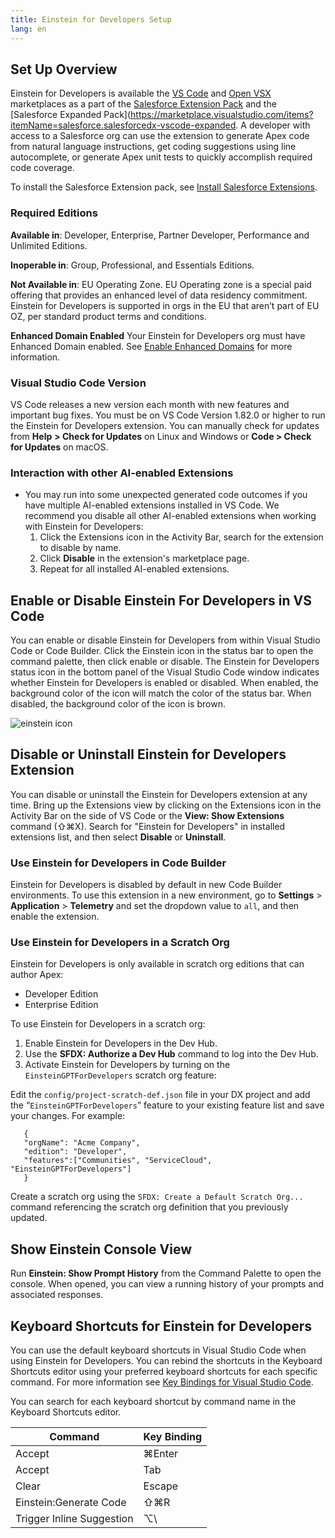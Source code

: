 ```yaml
---
title: Einstein for Developers Setup
lang: en
---
```


## Set Up Overview

Einstein for Developers is available the [VS Code](https://marketplace.visualstudio.com/vscode) and [Open VSX](https://open-vsx.org/) marketplaces as a part of the [Salesforce Extension Pack](https://marketplace.visualstudio.com/items?itemName=salesforce.salesforcedx-vscode) and the [Salesforce Expanded Pack](https://marketplace.visualstudio.com/items?itemName=salesforce.salesforcedx-vscode-expanded. A developer with access to a Salesforce org can use the extension to generate Apex code from natural language instructions, get coding suggestions using line autocomplete, or generate Apex unit tests to quickly accomplish required code coverage.

To install the Salesforce Extension pack, see [Install Salesforce Extensions](https://developer.salesforce.com/tools/vscode/en/vscode-desktop/install).


### Required Editions

**Available in**: Developer, Enterprise, Partner Developer, Performance and Unlimited Editions.

**Inoperable in**: Group, Professional, and Essentials Editions.

**Not Available in**: EU Operating Zone. EU Operating zone is a special paid offering that provides an enhanced level of data residency commitment. Einstein for Developers is supported in orgs in the EU that aren’t part of EU OZ, per standard product terms and conditions.


**Enhanced Domain Enabled**
Your Einstein for Developers org must have Enhanced Domain enabled. See [Enable Enhanced Domains](https://help.salesforce.com/s/articleView?id=sf.domain_name_enhanced_enable.htm&type=5) for more information.

### Visual Studio Code Version

VS Code releases a new version each month with new features and important bug fixes. You must be on VS Code Version 1.82.0 or higher to run the Einstein for Developers extension. You can manually check for updates from **Help** **> Check for Updates** on Linux and Windows or **Code > Check for Updates** on macOS.

### Interaction with other AI-enabled Extensions

- You may run into some unexpected generated code outcomes if you have multiple AI-enabled extensions installed in VS Code. We recommend you disable all other AI-enabled extensions when working with Einstein for Developers:
  1. Click the Extensions icon in the Activity Bar, search for the extension to disable by name.
  2. Click **Disable** in the extension's marketplace page.
  3. Repeat for all installed AI-enabled extensions.


## Enable or Disable Einstein For Developers in VS Code

You can enable or disable Einstein for Developers from within Visual Studio Code or Code Builder. Click the Einstein icon in the status bar to open the command palette, then click enable or disable.
The Einstein for Developers status icon in the bottom panel of the Visual Studio Code window indicates whether Einstein for Developers is enabled or disabled. When enabled, the background color of the icon will match the color of the status bar. When disabled, the background color of the icon is brown.

![einstein icon](./images/einstein-icon.png)

## Disable or Uninstall Einstein for Developers Extension

You can disable or uninstall the Einstein for Developers extension at any time. Bring up the Extensions view by clicking on the Extensions icon in the Activity Bar on the side of VS Code or the **View: Show Extensions** command (⇧⌘X). Search for "Einstein for Developers" in installed extensions list, and then select **Disable** or **Uninstall**.

### Use Einstein for Developers in Code Builder

Einstein for Developers is disabled by default in new Code Builder environments. To use this extension in a new environment, go to **Settings** > **Application** > **Telemetry** and set the dropdown value to `all`, and then enable the extension. 

### Use Einstein for Developers in a Scratch Org

Einstein for Developers is only available in scratch org editions that can author Apex:

- Developer Edition
- Enterprise Edition

To use Einstein for Developers in a scratch org:

1. Enable Einstein for Developers in the Dev Hub.
2. Use the **SFDX: Authorize a Dev Hub** command to log into the Dev Hub.
3. Activate Einstein for Developers by turning on the `EinsteinGPTForDevelopers` scratch org feature:

Edit the `config/project-scratch-def.json` file in your DX project and add the “`EinsteinGPTForDevelopers`” feature to your existing feature list and save your changes. For example:

```
   {
   "orgName": "Acme Company",
   "edition": "Developer",
   "features":["Communities", "ServiceCloud", "EinsteinGPTForDevelopers"]
   }
```

Create a scratch org using the `SFDX: Create a Default Scratch Org...` command referencing the scratch org definition that you previously updated.

## Show Einstein Console View

Run **Einstein: Show Prompt History** from the Command Palette to open the console. When opened, you can view a running history of your prompts and associated responses.

## Keyboard Shortcuts for Einstein for Developers

You can use the default keyboard shortcuts in Visual Studio Code when using Einstein for Developers. You can rebind the shortcuts in the Keyboard Shortcuts editor using your preferred keyboard shortcuts for each specific command. For more information see [Key Bindings for Visual Studio Code](https://code.visualstudio.com/docs/getstarted/keybindings).

You can search for each keyboard shortcut by command name in the Keyboard Shortcuts editor.

| Command                   | Key Binding |
| ------------------------- | ----------- |
| Accept                    | ⌘Enter      |
| Accept                    | Tab         |
| Clear                     | Escape      |
| Einstein:Generate Code    | ⇧⌘R         |
| Trigger Inline Suggestion | ⌥\          |
